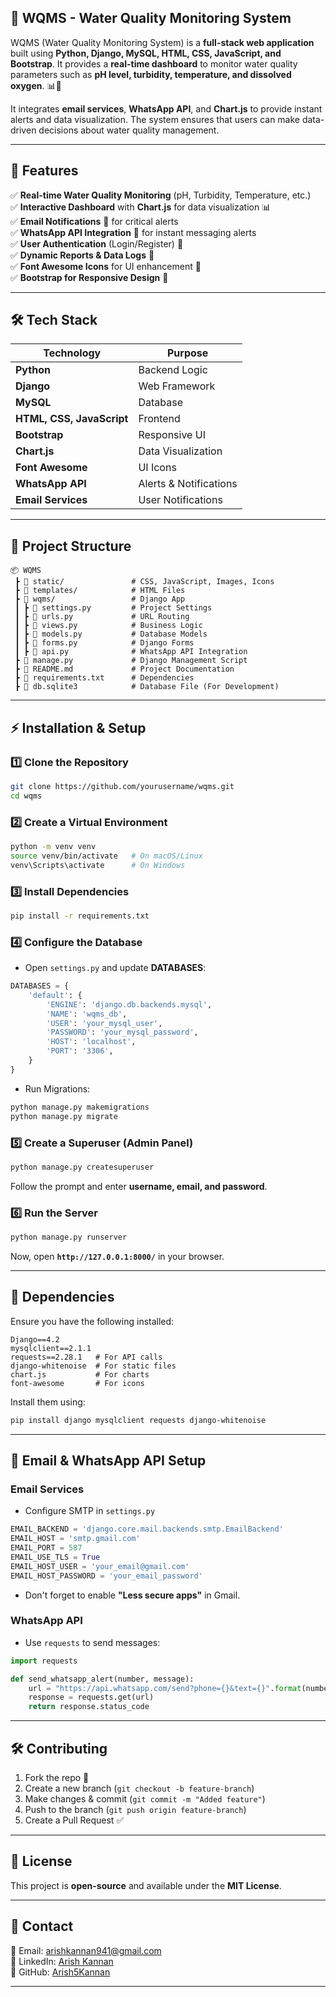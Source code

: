 
## **🌟 WQMS - Water Quality Monitoring System**  

WQMS (Water Quality Monitoring System) is a **full-stack web application** built using **Python, Django, MySQL, HTML, CSS, JavaScript, and Bootstrap**. It provides a **real-time dashboard** to monitor water quality parameters such as **pH level, turbidity, temperature, and dissolved oxygen**. 📊🚰  

It integrates **email services**, **WhatsApp API**, and **Chart.js** to provide instant alerts and data visualization. The system ensures that users can make data-driven decisions about water quality management.  

---

## **🚀 Features**
✅ **Real-time Water Quality Monitoring** (pH, Turbidity, Temperature, etc.)  
✅ **Interactive Dashboard** with **Chart.js** for data visualization 📊  
✅ **Email Notifications** 📧 for critical alerts  
✅ **WhatsApp API Integration** 📱 for instant messaging alerts  
✅ **User Authentication** (Login/Register) 🔐  
✅ **Dynamic Reports & Data Logs** 📄  
✅ **Font Awesome Icons** for UI enhancement 🎨  
✅ **Bootstrap for Responsive Design** 📱  

---

## **🛠️ Tech Stack**
| Technology | Purpose |
|------------|---------|
| **Python** | Backend Logic |
| **Django** | Web Framework |
| **MySQL** | Database |
| **HTML, CSS, JavaScript** | Frontend |
| **Bootstrap** | Responsive UI |
| **Chart.js** | Data Visualization |
| **Font Awesome** | UI Icons |
| **WhatsApp API** | Alerts & Notifications |
| **Email Services** | User Notifications |

---

## **📂 Project Structure**
```
📦 WQMS
 ┣ 📂 static/               # CSS, JavaScript, Images, Icons
 ┣ 📂 templates/            # HTML Files
 ┣ 📂 wqms/                 # Django App
 ┃ ┣ 📜 settings.py         # Project Settings
 ┃ ┣ 📜 urls.py             # URL Routing
 ┃ ┣ 📜 views.py            # Business Logic
 ┃ ┣ 📜 models.py           # Database Models
 ┃ ┣ 📜 forms.py            # Django Forms
 ┃ ┣ 📜 api.py              # WhatsApp API Integration
 ┣ 📜 manage.py             # Django Management Script
 ┣ 📜 README.md             # Project Documentation
 ┣ 📜 requirements.txt      # Dependencies
 ┣ 📜 db.sqlite3            # Database File (For Development)
```

---

## **⚡ Installation & Setup**
### **1️⃣ Clone the Repository**
```bash
git clone https://github.com/yourusername/wqms.git
cd wqms
```

### **2️⃣ Create a Virtual Environment**
```bash
python -m venv venv
source venv/bin/activate   # On macOS/Linux
venv\Scripts\activate      # On Windows
```

### **3️⃣ Install Dependencies**
```bash
pip install -r requirements.txt
```

### **4️⃣ Configure the Database**
- Open `settings.py` and update **DATABASES**:
```python
DATABASES = {
    'default': {
        'ENGINE': 'django.db.backends.mysql',
        'NAME': 'wqms_db',
        'USER': 'your_mysql_user',
        'PASSWORD': 'your_mysql_password',
        'HOST': 'localhost',
        'PORT': '3306',
    }
}
```
- Run Migrations:
```bash
python manage.py makemigrations
python manage.py migrate
```

### **5️⃣ Create a Superuser (Admin Panel)**
```bash
python manage.py createsuperuser
```
Follow the prompt and enter **username, email, and password**.

### **6️⃣ Run the Server**
```bash
python manage.py runserver
```
Now, open **`http://127.0.0.1:8000/`** in your browser.

---

## **📌 Dependencies**
Ensure you have the following installed:
```
Django==4.2
mysqlclient==2.1.1
requests==2.28.1   # For API calls
django-whitenoise  # For static files
chart.js           # For charts
font-awesome       # For icons
```
Install them using:
```bash
pip install django mysqlclient requests django-whitenoise
```

---

## **📧 Email & WhatsApp API Setup**
### **Email Services**
- Configure SMTP in `settings.py`
```python
EMAIL_BACKEND = 'django.core.mail.backends.smtp.EmailBackend'
EMAIL_HOST = 'smtp.gmail.com'
EMAIL_PORT = 587
EMAIL_USE_TLS = True
EMAIL_HOST_USER = 'your_email@gmail.com'
EMAIL_HOST_PASSWORD = 'your_email_password'
```
- Don't forget to enable **"Less secure apps"** in Gmail.

### **WhatsApp API**
- Use `requests` to send messages:
```python
import requests

def send_whatsapp_alert(number, message):
    url = "https://api.whatsapp.com/send?phone={}&text={}".format(number, message)
    response = requests.get(url)
    return response.status_code
```

---

## **🛠️ Contributing**
1. Fork the repo 🍴  
2. Create a new branch (`git checkout -b feature-branch`)  
3. Make changes & commit (`git commit -m "Added feature"`)  
4. Push to the branch (`git push origin feature-branch`)  
5. Create a Pull Request ✅  

---

## **📝 License**
This project is **open-source** and available under the **MIT License**.

---

## **💬 Contact**
📩 Email: [arishkannan941@gmail.com](mailto:arishkannan941@gmail.com)  
🔗 LinkedIn: [Arish Kannan](https://www.linkedin.com/in/arish-kannan-859b10285/)  
🚀 GitHub: [Arish5Kannan](https://github.com/Arish5Kannan)  

---

